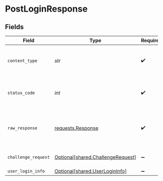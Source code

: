 # PostLoginResponse


## Fields

| Field                                                                                 | Type                                                                                  | Required                                                                              | Description                                                                           |
| ------------------------------------------------------------------------------------- | ------------------------------------------------------------------------------------- | ------------------------------------------------------------------------------------- | ------------------------------------------------------------------------------------- |
| `content_type`                                                                        | *str*                                                                                 | :heavy_check_mark:                                                                    | HTTP response content type for this operation                                         |
| `status_code`                                                                         | *int*                                                                                 | :heavy_check_mark:                                                                    | HTTP response status code for this operation                                          |
| `raw_response`                                                                        | [requests.Response](https://requests.readthedocs.io/en/latest/api/#requests.Response) | :heavy_check_mark:                                                                    | Raw HTTP response; suitable for custom response parsing                               |
| `challenge_request`                                                                   | [Optional[shared.ChallengeRequest]](../../models/shared/challengerequest.md)          | :heavy_minus_sign:                                                                    | Accepted. Challenge required                                                          |
| `user_login_info`                                                                     | [Optional[shared.UserLoginInfo]](../../models/shared/userlogininfo.md)                | :heavy_minus_sign:                                                                    | Success                                                                               |
